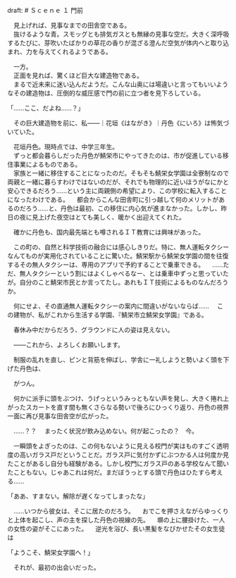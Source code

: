 draft: # Ｓｃｅｎｅ １ 門前

　見上げれば、見事なまでの田舎空である。  
　抜けるような青。スモッグとも排気ガスとも無縁の見事な空だ。大きく深呼吸するたびに、芽吹いたばかりの草花の香りが混ざる澄んだ空気が体内へと取り込まれ、力を与えてくれるようである。

　一方。  
　正面を見れば、驚くほど巨大な建造物である。  
　まるで近未来に迷い込んだようだ。こんな山奥には場違いと言ってもいいようなその建造物は、圧倒的な威圧感で門の前に立つ者を見下ろしている。

「……ここ、だよね……？」

　その巨大建造物を前に、私――｜花垣《はながき》｜丹色《にいろ》は怖気づいていた。

　花垣丹色。現時点では、中学三年生。  
　ずっと都会暮らしだった丹色が鯖栄市にやってきたのは、市が促進している移住事業によるものである。  
　家族と一緒に移住することになったのだ。そもそも鯖栄女学園は全寮制なので両親と一緒に暮らすわけではないのだが、それでも物理的に近いほうがなにかと安心できるだろう……という主に両親側の希望により、この学校に転入することになったわけである。
　都会からこんな田舎町に引っ越して何のメリットがあるのだろう……と、丹色は最初、この移住に内心気が進まなかった。しかし、昨日の夜に見上げた夜空はとても美しく、暖かく出迎えてくれた。

　確かに丹色も、国内最先端とも噂されるＩＴ教育には興味があった。

　この町の、自然と科学技術の融合には感心しきりだ。特に、無人運転タクシーなんてものが実用化されていることに驚いた。鯖栄駅から鯖栄女学園の間を往復するその無人タクシーは、専用のアプリで予約することで乗車できる。
　……ただ、無人タクシーという割にはよくしゃべるなー、とは乗車中ずっと思っていたが。自分のこと鯖栄市民とか言ってたし。あれもＩＴ技術によるものなんだろうか。

　何にせよ、その直通無人運転タクシーの案内に間違いがないならば……
　この建物が、私がこれから生活する学園、『鯖栄市立鯖栄女学園』である。


　春休み中だからだろう、グラウンドに人の姿は見えない。


　――これから、よろしくお願いします。

　制服の乱れを直し、ピンと背筋を伸ばし、学舎に一礼しようと勢いよく頭を下げた丹色は、

　がつん。

　何かに派手に頭をぶつけ、うげっというみっともない声を発し、大きく捲れ上がったスカートを直す間も無くさらなる勢いで後ろにひっくり返り、丹色の視界一面に再び見事な田舎空が広がった。

　……？？
　まったく状況が飲み込めない。何が起こったの？　今。

　一瞬頭をよぎったのは、この何もないように見える校門が実はものすごく透明度の高いガラス戸だということだ。ガラス戸に気付かずにぶつかる人は何度か見たことがあるし自分も経験がある。しかし校門にガラス戸のある学校なんて聞いたこともない。じゃあこれは何だ。まだぼうっとする頭で丹色はひたすら考える……

「ああ、すまない。解除が遅くなってしまったな」

　……いつから彼女は、そこに居たのだろう。
　おでこを押さえながらゆっくりと上体を起こし、声の主を探した丹色の視線の先。
　塀の上に腰掛けた、一人の女性の姿がそこにあった。
　逆光を浴び、長い黒髪をなびかせたその女生徒は

「ようこそ、鯖栄女学園へ！」

　それが、最初の出会いだった。
